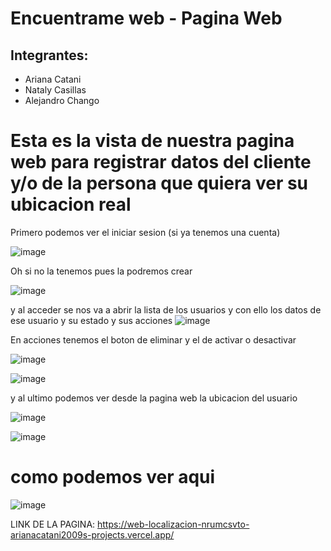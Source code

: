 # Encuentrame web - Pagina Web



## Integrantes:
- Ariana Catani
- Nataly Casillas
- Alejandro Chango


# Esta es la vista de nuestra pagina web para registrar datos del cliente y/o de la persona que quiera ver su ubicacion real

Primero podemos ver el iniciar sesion (si ya tenemos una cuenta) 

![image](https://github.com/user-attachments/assets/27648896-dfaf-4672-be12-0b8a00d5b420)

Oh si no la tenemos pues la podremos crear

![image](https://github.com/user-attachments/assets/4028dcd8-d256-42a1-8524-40bdba1f0e75)


y al acceder se nos va a abrir la lista de los usuarios y con ello los datos de ese usuario y su estado y sus acciones 
![image](https://github.com/user-attachments/assets/9da98174-6a93-47c2-bfb8-879c5caa791c)


En acciones tenemos el boton de eliminar y el de activar o desactivar

![image](https://github.com/user-attachments/assets/58b871bf-6d3e-4fec-8af7-2bdafb69e69c)

![image](https://github.com/user-attachments/assets/271a2d75-bd5c-427e-ba5f-83a5a5653260)


y al ultimo podemos ver desde la pagina web la ubicacion del usuario

![image](https://github.com/user-attachments/assets/76e3b9e2-8ee8-47d5-b78a-a2ed8840dea2)

![image](https://github.com/user-attachments/assets/a3e7bcac-acb5-4f60-a95f-c152b27450cd)

# como podemos ver aqui
![image](https://github.com/user-attachments/assets/e5f8ca31-aef5-4c36-a26f-93e2c57a4f61)


LINK DE LA PAGINA:
https://web-localizacion-nrumcsvto-arianacatani2009s-projects.vercel.app/


